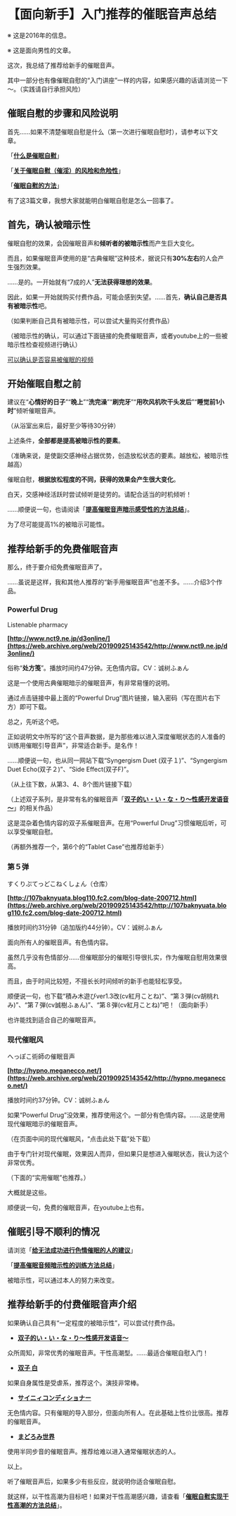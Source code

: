 # 【面向新手】入门推荐的催眠音声总结 [​](#【面向新手】入门推荐的催眠音声总结)

※ 这是2016年的信息。

※ 这是面向男性的文章。

这次，我总结了推荐给新手的催眠音声。

其中一部分也有像催眠自慰的“入门讲座”一样的内容，如果感兴趣的话请浏览一下～。（实践请自行承担风险）

## 催眠自慰的步骤和风险说明 [​](#催眠自慰的步骤和风险说明)

首先……如果不清楚催眠自慰是什么（第一次进行催眠自慰时），请参考以下文章。

「**[什么是催眠自慰](/hypnosis/page-116.html)**」

「**[关于催眠自慰（催淫）的风险和危险性](/hypnosis/page-104.html)**」

「**[催眠自慰的方法](/hypnosis/page-16.html)**」

有了这3篇文章，我想大家就能明白催眠自慰是怎么一回事了。

## 首先，确认被暗示性 [​](#首先-确认被暗示性)

催眠自慰的效果，会因催眠音声和**倾听者的被暗示性**而产生巨大变化。

而且，如果催眠音声使用的是“古典催眠”这种技术，据说只有**30%左右**的人会产生强烈效果。

……是的。一开始就有“7成的人”**无法获得理想的效果**。

因此，如果一开始就购买付费作品，可能会感到失望。……首先，**确认自己是否具有被暗示性**吧。

（如果判断自己具有被暗示性，可以尝试大量购买付费作品）

（被暗示性的确认，可以通过下面链接的免费催眠音声，或者youtube上的一些被暗示性检查视频进行确认）

[可以确认是否容易被催眠的视频](https://web.archive.org/web/20190925143542if_/https://www.youtube.com/embed/fcwG1f2fqMI)

## 开始催眠自慰之前 [​](#开始催眠自慰之前)

建议在“**心情好的日子**”“**晚上**”“**洗完澡**”“**刷完牙**”“**用吹风机吹干头发后**”“**睡觉前1小时**”倾听催眠音声。

（从浴室出来后，最好至少等待30分钟）

上述条件，**全部都是提高被暗示性的要素**。

（准确来说，是使副交感神经占据优势，创造放松状态的要素。越放松，被暗示性越高）

催眠自慰，**根据放松程度的不同，获得的效果会产生很大变化**。

白天，交感神经活跃时尝试倾听是徒劳的。请配合适当的时机倾听！

……顺便说一句，也请阅读「**[提高催眠音声暗示感受性的方法总结](/hypnosis/page-107.html)**」。

为了尽可能提高1%的被暗示可能性。

## 推荐给新手的免费催眠音声 [​](#推荐给新手的免费催眠音声)

那么，终于要介绍免费催眠音声了。

……虽说是这样，我和其他人推荐的“新手用催眠音声”也差不多。……介绍3个作品。

### Powerful Drug [​](#powerful-drug)

Listenable pharmacy

**[http://www.nct9.ne.jp/d3online/](https://web.archive.org/web/20190925143542/http://www.nct9.ne.jp/d3online/)**

俗称“**处方笺**”。播放时间约47分钟。无色情内容。CV：诚树ふぁん

这是一个使用古典催眠暗示的催眠音声，有非常易懂的说明。

通过点击链接中最上面的“Powerful Drug”图片链接，输入密码（写在图片右下方）即可下载。

总之，先听这个吧。

正如说明文中所写的“这个音声数据，是为那些难以进入深度催眠状态的人准备的训练用催眠引导音声”，非常适合新手。是名作！

……顺便说一句，也从同一网站下载“Syngergism Duet (双子１)”、“Syngergism Duet Echo(双子２)”、“Side Effect(双子F)”。

（从上往下数，从第3、4、8个图片链接下载）

（上述双子系列，是非常有名的催眠音声「**[双子的い・い・な・り～性感开发语音～](https://web.archive.org/web/20190925143542/http://www.dlsite.com/maniax/dlaf/=/link/work/aid/hakase_dlsite2/id/RJ051890.html)**」的相关作品）

这是混杂着色情内容的双子系催眠音声。在用“Powerful Drug”习惯催眠后听，可以享受催眠自慰。

（再额外推荐一个，第6个的“Tablet Case”也推荐给新手）

### 第５弹 [​](#第5弹)

すくりぷてっどこねくしょん（仓库）

**[http://107baknyuata.blog110.fc2.com/blog-date-200712.html](https://web.archive.org/web/20190925143542/http://107baknyuata.blog110.fc2.com/blog-date-200712.html)**

播放时间约31分钟（追加版约44分钟）。CV：诚树ふぁん

面向所有人的催眠音声。有色情内容。

虽然几乎没有色情部分……但催眠部分的催眠引导很扎实，作为催眠自慰用效果很高。

而且，由于时间比较短，不擅长长时间倾听的新手也能轻松享受。

顺便说一句，也下载“積み木遊びver1.3改(cv紅月ことね)”、“第３弾(cv胡桃れみ)”、“第７弾(cv誠樹ふぁん)”、“第８弾(cv紅月ことね)”吧！（面向新手）

也许能找到适合自己的催眠音声。

### 现代催眠风 [​](#现代催眠风)

へっぽこ術師の催眠音声

**[http://hypno.meganecco.net/](https://web.archive.org/web/20190925143542/http://hypno.meganecco.net/)**

播放时间约37分钟。CV：诚树ふぁん

如果“Powerful Drug”没效果，推荐使用这个。一部分有色情内容。……这是使用现代催眠暗示的催眠音声。

（在页面中间的现代催眠风，“点击此处下载”处下载）

由于专门针对现代催眠，效果因人而异，但如果只是想进入催眠状态，我认为这个非常优秀。

（下面的“实用催眠”也推荐。）

大概就是这些。

顺便说一句，免费的催眠音声，在youtube上也有。

## 催眠引导不顺利的情况 [​](#催眠引导不顺利的情况)

请浏览「**[给无法成功进行色情催眠的人的建议](/hypnosis/page-102.html)**」

「**[提高催眠音频暗示性的训练方法总结](/hypnosis/page-112.html)**」

被暗示性，可以通过本人的努力来改变。

## 推荐给新手的付费催眠音声介绍 [​](#推荐给新手的付费催眠音声介绍)

如果确认自己具有“一定程度的被暗示性”，可以尝试付费作品。

+   **[双子的い・い・な・り～性感开发语音～](https://web.archive.org/web/20190925143542/http://www.dlsite.com/maniax/dlaf/=/link/work/aid/hakase_dlsite2/id/RJ051890.html)**

众所周知，非常优秀的催眠音声。干性高潮型。……最适合催眠自慰入门！

+   **[双子 白](https://web.archive.org/web/20190925143542/http://www.dlsite.com/maniax/dlaf/=/link/work/aid/hakase_dlsite2/id/RJ095201.html)**

如果自身属性是受虐系，推荐这个。演技非常棒。

+   **[サイニィコンディショナー](https://web.archive.org/web/20190925143542/http://www.dlsite.com/home/dlaf/=/link/work/aid/hakase_dlsite2/id/RJ091129.html)**

无色情内容。只有催眠的导入部分，但面向所有人。在此基础上性价比很高。推荐的催眠音声。

+   **[まどろみ世界](https://web.archive.org/web/20190925143542/http://www.dlsite.com/maniax/dlaf/=/link/work/aid/hakase_dlsite2/id/RJ088552.html)**

使用半同步音的催眠音声。推荐给难以进入通常催眠状态的人。

以上。

听了催眠音声后，如果多少有些反应，就说明你适合催眠自慰。

就这样，以干性高潮为目标吧！如果对干性高潮感兴趣，请查看「**[催眠自慰实现干性高潮的方法总结](/hypnosis/page-115.html)**」。
